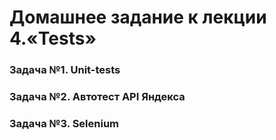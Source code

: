 # Домашнее задание к лекции 4.«Tests»

### Задача №1. Unit-tests

### Задача №2. Автотест API Яндекса

### Задача №3. Selenium